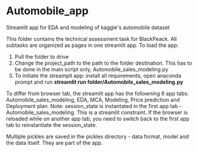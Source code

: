 # Automobile_app
Streamlit app for EDA and modeling of kaggle's automobile dataset

This folder contains the technical assessment task for BlackPeack. 
All subtasks are organized as pages in one streamlit app. 
To load the app: 
1. Pull the folder to drive
2. Change the project_path to the path to the folder destination. This has to be done in the main script only, Automobile_sales_modeling.py
3. To initiate the streampit app: install all requirements, open anaconda prompt and run **streamlit run folder/Automobile_sales_modeling.py**

To differ from browser tab, the streamlit app has the followning 6 app tabs: Automobile_sales_modeling, EDA, MCA, Modeling, Price prediction and Deployment plan. 
Note: session_state is instantated in the first app tab - Automobile_sales_modeling. This is a streamlit constraint.
If the browser is reloaded while on another app tab, you need to switch back to the first app tab to reinstantiate the session_state.

Multiple pickles are saved in the pickles directory - data format, model and the data itself. They are part of the app.
